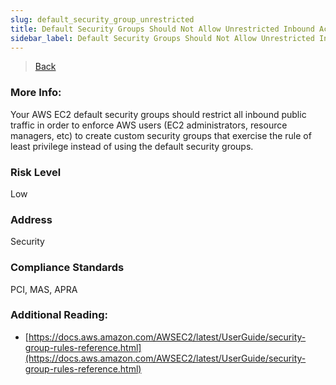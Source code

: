```yaml
---
slug: default_security_group_unrestricted
title: Default Security Groups Should Not Allow Unrestricted Inbound Access
sidebar_label: Default Security Groups Should Not Allow Unrestricted Inbound Access
---
```

> [Back](../../sgaudit)

### More Info:
Your AWS EC2 default security groups should restrict all inbound public traffic in order to enforce AWS users (EC2 administrators, resource managers, etc) to create custom security groups that exercise the rule of least privilege instead of using the default security groups.

### Risk Level
Low

### Address
Security

### Compliance Standards
PCI, MAS, APRA

### Additional Reading:
- [https://docs.aws.amazon.com/AWSEC2/latest/UserGuide/security-group-rules-reference.html](https://docs.aws.amazon.com/AWSEC2/latest/UserGuide/security-group-rules-reference.html) 
